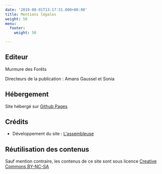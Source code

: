 ```yaml
---
date: '2019-08-01T13:17:31.000+00:00'
title: Mentions légales
weight: 50
menu:
  footer:
    weight: 50

---
```

## Editeur

Murmure des Forêts

Directeurs de la publication : Amans Gaussel et Sonia

## Hébergement

Site hébergé sur [Github Pages](https://pages.github.com/)

## Crédits

* Développement du site : [L'assembleuse](https://www.lassembleuse.fr/)

## Réutilisation des contenus

Sauf mention contraire, les contenus de ce site sont sous licence [Creative Commons BY-NC-SA](https://creativecommons.org/licenses/by-nc-sa/3.0/fr/)